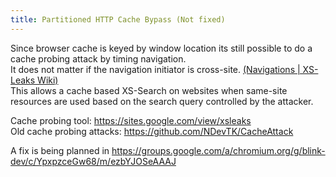 ```yaml
---
title: Partitioned HTTP Cache Bypass (Not fixed)
---
```


Since browser cache is keyed by window location its still possible to do a cache probing attack by timing navigation.  
It does not matter if the navigation initiator is cross-site. [(Navigations | XS-Leaks Wiki)](https://xsleaks.dev/docs/attacks/navigations/#partitioned-http-cache-bypass)  
This allows a cache based XS-Search on websites when same-site resources are used based on the search query controlled by the attacker.

Cache probing tool: <https://sites.google.com/view/xsleaks>  
Old cache probing attacks: <https://github.com/NDevTK/CacheAttack>

A fix is being planned in <https://groups.google.com/a/chromium.org/g/blink-dev/c/YpxpzceGw68/m/ezbYJOSeAAAJ>
